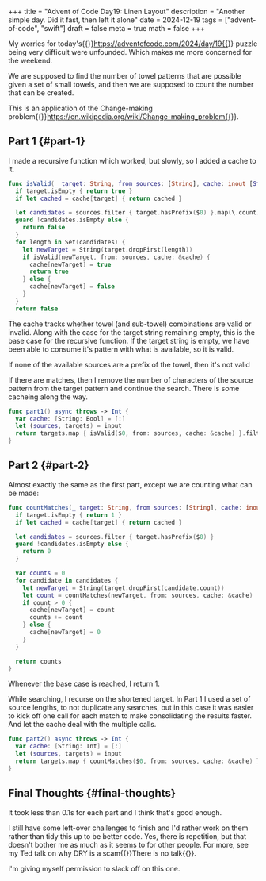 +++
title = "Advent of Code Day19: Linen Layout"
description = "Another simple day. Did it fast, then left it alone"
date = 2024-12-19
tags = ["advent-of-code", "swift"]
draft = false
meta = true
math = false
+++

My worries for today's{{<marginnote>}}https://adventofcode.com/2024/day/19{{</marginnote>}} puzzle being very difficult were unfounded. Which makes me more concerned for the weekend.

We are supposed to find the number of towel patterns that are possible given a set of small towels, and then we are supposed to count the number that can be created.

This is an application of the Change-making problem{{<marginnote>}}https://en.wikipedia.org/wiki/Change-making_problem{{</marginnote>}}.


## Part 1 {#part-1}

I made a recursive function which worked, but slowly, so I added a cache to it.

```swift
func isValid(_ target: String, from sources: [String], cache: inout [String: Bool]) -> Bool {
  if target.isEmpty { return true }
  if let cached = cache[target] { return cached }

  let candidates = sources.filter { target.hasPrefix($0) }.map(\.count)
  guard !candidates.isEmpty else {
    return false
  }
  for length in Set(candidates) {
    let newTarget = String(target.dropFirst(length))
    if isValid(newTarget, from: sources, cache: &cache) {
      cache[newTarget] = true
      return true
    } else {
      cache[newTarget] = false
    }
  }
  return false
```

The cache tracks whether towel (and sub-towel) combinations are valid or invalid. Along with the case for the target string remaining empty, this is the base case for the recursive function. If the target string is empty, we have been able to consume it's pattern with what is available, so it is valid.

If none of the available sources are a prefix of the towel, then it's not valid

If there are matches, then I remove the number of characters of the source pattern from the target pattern and continue the search. There is some cacheing along the way.

```swift
func part1() async throws -> Int {
  var cache: [String: Bool] = [:]
  let (sources, targets) = input
  return targets.map { isValid($0, from: sources, cache: &cache) }.filter { $0 }.count
}
```


## Part 2 {#part-2}

Almost exactly the same as the first part, except we are counting what can be made:

```swift
func countMatches(_ target: String, from sources: [String], cache: inout [String: Int]) -> Int {
  if target.isEmpty { return 1 }
  if let cached = cache[target] { return cached }

  let candidates = sources.filter { target.hasPrefix($0) }
  guard !candidates.isEmpty else {
    return 0
  }

  var counts = 0
  for candidate in candidates {
    let newTarget = String(target.dropFirst(candidate.count))
    let count = countMatches(newTarget, from: sources, cache: &cache)
    if count > 0 {
      cache[newTarget] = count
      counts += count
    } else {
      cache[newTarget] = 0
    }
  }

  return counts
}
```

Whenever the base case is reached, I return 1.

While searching, I recurse on the shortened target. In Part 1 I used a set of source lengths, to not duplicate any searches, but in this case it was easier to kick off one call for each match to make consolidating the results faster. And let the cache deal with the multiple calls.

```swift
func part2() async throws -> Int {
  var cache: [String: Int] = [:]
  let (sources, targets) = input
  return targets.map { countMatches($0, from: sources, cache: &cache) }.reduce(0, +)
}
```


## Final Thoughts {#final-thoughts}

It took less than 0.1s for each part and I think that's good enough.

I still have some left-over challenges to finish and I'd rather work on them rather than tidy this up to be better code. Yes, there is repetition, but that doesn't bother me as much as it seems to for other people. For more, see my Ted talk on why DRY is a scam{{<sidenote>}}There is no talk{{</sidenote>}}.

I'm giving myself permission to slack off on this one.
